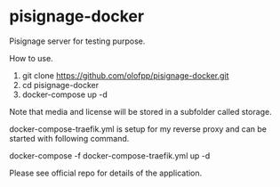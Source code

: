 # pisignage-docker
Pisignage server for testing purpose. 


How to use.
1. git clone https://github.com/olofpp/pisignage-docker.git
2. cd pisignage-docker
3. docker-compose up -d

Note that media and license will be stored in a subfolder called storage.

docker-compose-traefik.yml is setup for my reverse proxy and can be started with following command.

docker-compose -f docker-compose-traefik.yml up -d

Please see official repo for details of the application. 
